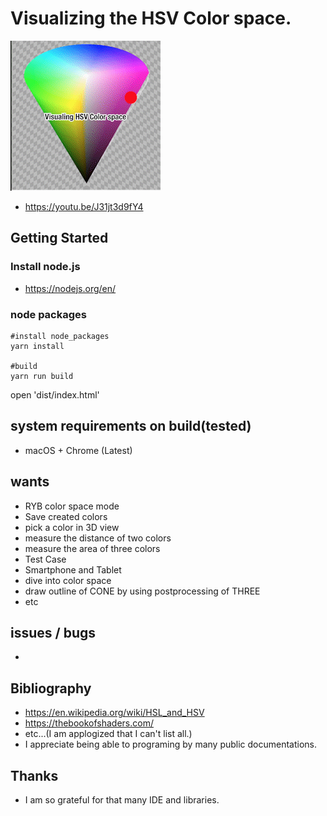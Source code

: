 # Visualizing the HSV Color space. 
![demo](https://raw.githubusercontent.com/shikitari/hsv_color/7bf85845e6f860e832c08493e9a1949cc8c29cf4/dist/demo.gif "demo")
- https://youtu.be/J31jt3d9fY4

## Getting Started
### Install node.js
- https://nodejs.org/en/

### node packages
```
#install node_packages
yarn install

#build
yarn run build
```
open 'dist/index.html'

## system requirements on build(tested)
- macOS + Chrome (Latest)

## wants
- RYB color space mode
- Save created colors
- pick a color in 3D view
- measure the distance of two colors
- measure the area of three colors
- Test Case
- Smartphone and Tablet
- dive into color space
- draw outline of CONE by using postprocessing of THREE
- etc

## issues / bugs
- 

## Bibliography
- https://en.wikipedia.org/wiki/HSL_and_HSV
- https://thebookofshaders.com/
- etc...(I am applogized that I can't list all.)
- I appreciate being able to programing by many public documentations.

## Thanks
- I am so grateful for that many IDE and libraries.
